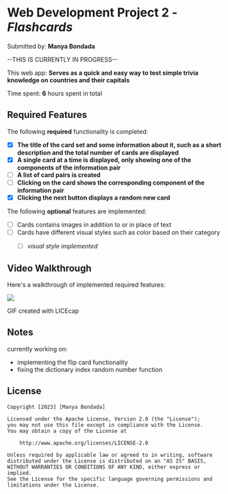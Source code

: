 # Web Development Project 2 - *Flashcards*

Submitted by: **Manya Bondada**

--THIS IS CURRENTLY IN PROGRESS--

This web app: **Serves as a quick and easy way to test simple trivia knowledge on countries and their capitals**

Time spent: **6** hours spent in total

## Required Features

The following **required** functionality is completed:

- [X] **The title of the card set and some information about it, such as a short description and the total number of cards are displayed**
- [X] **A single card at a time is displayed, only showing one of the components of the information pair**
- [ ] **A list of card pairs is created**
- [ ] **Clicking on the card shows the corresponding component of the information pair**
- [X] **Clicking the next button displays a random new card**

The following **optional** features are implemented:

- [ ] Cards contains images in addition to or in place of text
- [ ] Cards have different visual styles such as color based on their category
  - [ ] *visual style implemented*


## Video Walkthrough

Here's a walkthrough of implemented required features:

<img src='https://drive.google.com/file/d/1fSyi6V8HjobSnVC3c6O3YFynY-Mmm-Wi/view' />

GIF created with LICEcap


## Notes

currently working on: 
- implementing the flip card functionality
- fixing the dictionary index random number function
 

## License

    Copyright [2023] [Manya Bondada]

    Licensed under the Apache License, Version 2.0 (the "License");
    you may not use this file except in compliance with the License.
    You may obtain a copy of the License at

        http://www.apache.org/licenses/LICENSE-2.0

    Unless required by applicable law or agreed to in writing, software
    distributed under the License is distributed on an "AS IS" BASIS,
    WITHOUT WARRANTIES OR CONDITIONS OF ANY KIND, either express or implied.
    See the License for the specific language governing permissions and
    limitations under the License.
